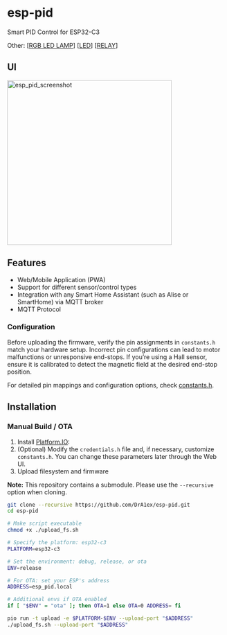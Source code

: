 # esp-pid

Smart PID Control for ESP32-C3

Other: [[RGB LED LAMP](https://github.com/DrA1ex/esp_led_lamp)] [[LED](https://github.com/DrA1ex/esp_led)] [[RELAY](https://github.com/DrA1ex/esp_relay)]

## UI

<img width="380" alt="esp_pid_screenshot" src="https://github.com/user-attachments/assets/8aa85683-2871-4ea3-8423-e9de9750f06d" />


## Features

- Web/Mobile Application (PWA)
- Support for different sensor/control types
- Integration with any Smart Home Assistant (such as Alise or SmartHome) via MQTT broker
- MQTT Protocol

### Configuration
Before uploading the firmware, verify the pin assignments in `constants.h` match your hardware setup. Incorrect pin configurations can lead to motor malfunctions or unresponsive end-stops. If you’re using a Hall sensor, ensure it is calibrated to detect the magnetic field at the desired end-stop position.

For detailed pin mappings and configuration options, check [constants.h](/src/constants.h).

## Installation

### Manual Build / OTA

1. Install [Platform.IO](https://platformio.org/install):
2. (Optional) Modify the `credentials.h` file and, if necessary, customize `constants.h`. You can change these parameters later through the Web UI.
3. Upload filesystem and firmware

**Note:** This repository contains a submodule. Please use the `--recursive` option when cloning.

```bash
git clone --recursive https://github.com/DrA1ex/esp-pid.git
cd esp-pid

# Make script executable
chmod +x ./upload_fs.sh

# Specify the platform: esp32-c3
PLATFORM=esp32-c3

# Set the environment: debug, release, or ota
ENV=release

# For OTA: set your ESP's address
ADDRESS=esp_pid.local

# Additional envs if OTA enabled
if [ "$ENV" = "ota" ]; then OTA=1 else OTA=0 ADDRESS= fi

pio run -t upload -e $PLATFORM-$ENV --upload-port "$ADDRESS"
./upload_fs.sh --upload-port "$ADDRESS"
```
